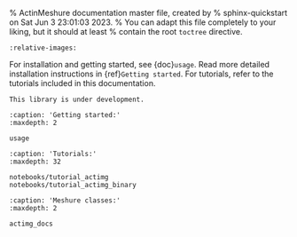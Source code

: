 % ActinMeshure documentation master file, created by
% sphinx-quickstart on Sat Jun  3 23:01:03 2023.
% You can adapt this file completely to your liking, but it should at least
% contain the root `toctree` directive.



```{include} ../../README.md
:relative-images:
```

For installation and getting started, see {doc}`usage`. 
Read more detailed installation instructions in {ref}`Getting started`. 
For tutorials, refer to the tutorials included in this documentation.

```{warning}
This library is under development. 
```

```{toctree}
:caption: 'Getting started:'
:maxdepth: 2

usage
```

```{toctree}
:caption: 'Tutorials:'
:maxdepth: 32

notebooks/tutorial_actimg
notebooks/tutorial_actimg_binary
```

```{toctree}
:caption: 'Meshure classes:'
:maxdepth: 2

actimg_docs
```